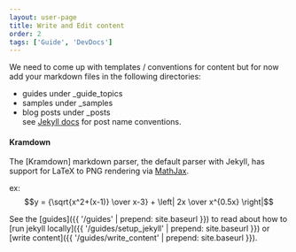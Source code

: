 ```yaml
---
layout: user-page
title: Write and Edit content
order: 2
tags: ['Guide', 'DevDocs']
---
```


We need to come up with templates / conventions for content but for now add your markdown files in the following directories:  

  - guides under \_guide_topics  
  - samples under \_samples
  - blog posts under \_posts  
    see [Jekyll docs](http://jekyllrb.com/docs/posts/) for post name conventions.

#### Kramdown

The [Kramdown] markdown parser, the default parser with Jekyll, has support for LaTeX to PNG rendering via [MathJax](http://www.mathjax.org/).  

ex:  
$$y = {\sqrt{x^2+(x-1)} \over x-3} + \left| 2x \over x^{0.5x} \right|$$  

See the [guides]({{ '/guides' | prepend: site.baseurl }}) to read about how to [run jekyll locally]({{ '/guides/setup_jekyll' | prepend: site.baseurl }}) or [write content]({{ '/guides/write_content' | prepend: site.baseurl }}).
